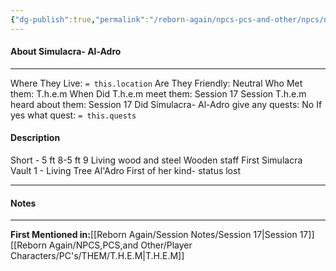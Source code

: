 ```yaml
---
{"dg-publish":true,"permalink":"/reborn-again/npcs-pcs-and-other/npcs/neutral/simulacra-al-adro/"}
---
```



#### About Simulacra- Al-Adro
---
Where They Live: `= this.location`
Are They Friendly: Neutral
Who Met them: T.h.e.m
When Did T.h.e.m meet them: Session 17
Session T.h.e.m heard about them: Session 17
Did Simulacra- Al-Adro give any quests: No
	If yes what quest: `= this.quests`


#### Description
Short - 5 ft 8-5 ft 9 
Living wood and steel 
Wooden staff
First Simulacra
Vault 1 - Living Tree
Al'Adro First of her kind- status lost 


---

#### Notes
---


**First Mentioned in:**[[Reborn Again/Session Notes/Session 17\|Session 17]]
[[Reborn Again/NPCS,PCS,and Other/Player Characters/PC's/THEM/T.H.E.M\|T.H.E.M]]

